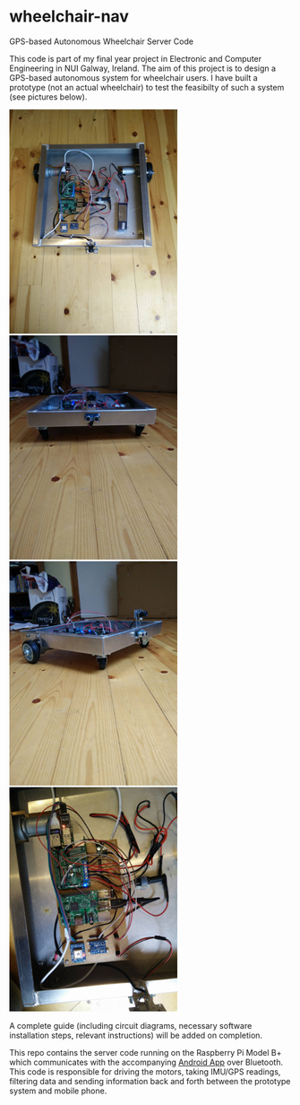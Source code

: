 # wheelchair-nav
GPS-based Autonomous Wheelchair Server Code

This code is part of my final year project in Electronic and Computer Engineering in NUI Galway, Ireland. The aim of this project is to design a GPS-based autonomous system for wheelchair users. I have built a prototype (not an actual wheelchair) to test the feasibilty of such a system (see pictures below).

<img src="/pictures/1.jpg?raw=true" alt="alt text" width="300x">
<img src="/pictures/2.jpg?raw=true" alt="alt text" width="300x">
<img src="/pictures/3.jpg?raw=true" alt="alt text" width="300x">
<img src="/pictures/4.jpg?raw=true" alt="alt text" width="300x">

A complete guide (including circuit diagrams, necessary software installation steps, relevant instructions) will be added on completion. 

This repo contains the server code running on the Raspberry Pi Model B+ which communicates with the accompanying [Android App](https://github.com/jhurl3y/FindMyWay) over Bluetooth. This code is responsible for driving the motors, taking IMU/GPS readings, filtering data and sending information back and forth between the prototype system and mobile phone.
